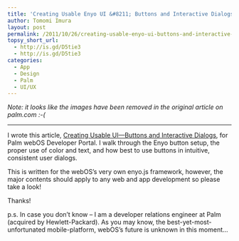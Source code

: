 ```yaml
---
title: 'Creating Usable Enyo UI &#8211; Buttons and Interactive Dialogs'
author: Tomomi Imura
layout: post
permalink: /2011/10/26/creating-usable-enyo-ui-buttons-and-interactive-dialogs/
topsy_short_url:
  - http://is.gd/D5tie3
  - http://is.gd/D5tie3
categories:
  - App
  - Design
  - Palm
  - UI/UX
---
```


*Note: it looks like the images have been removed in the original article on palm.com :-(*

---
 
<!--- ![][1] -->

I wrote this article, <a href="https://developer.palm.com/content/resources/develop/creating_usable_ui_buttons_and_interactive_dialogs.html" target="_blank">Creating Usable UI—Buttons and Interactive Dialogs</a>, for Palm webOS Developer Portal. I walk through the Enyo button setup, the proper use of color and text, and how best to use buttons in intuitive, consistent user dialogs.

This is written for the webOS&#8217;s very own enyo.js framework, however, the major contents should apply to any web and app development so please take a look!

Thanks!

p.s. In case you don&#8217;t know &#8211; I am a developer relations engineer at Palm (acquired by Hewlett-Packard). As you may know, the best-yet-most-unfortunated mobile-platform, webOS&#8217;s future is unknown in this moment&#8230;

 [1]: http://developer.palm.com/blog/wp-content/uploads/2011/09/modaldialog.png